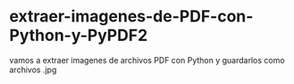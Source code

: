# extraer-imagenes-de-PDF-con-Python-y-PyPDF2
vamos a extraer imagenes de archivos PDF con Python y guardarlos como archivos .jpg
